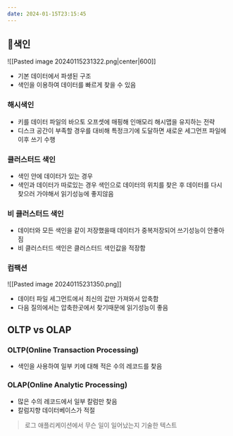 ```yaml
---
date: 2024-01-15T23:15:45
---
```

## 색인

![[Pasted image 20240115231322.png|center|600]]
- 기본 데이터에서 파생된 구조
- 색인을 이용하여 데이터를 빠르게 찾을 수 있음
### 해시색인
- 키를 데이터 파일의 바으토 오프셋에 매핑해 인매모리 해시맵을 유지하는 전략
- 디스크 공간이 부족할 경우를 대비해 특정크기에 도달하면 새로운 세그먼프 파일에 이후 쓰기 수행

### 클러스터드 색인
- 색인 안에 데이터가 있는 경우
- 색인과 데이터가 따로있는 경우 색인으로 데이터의 위치를 찾은 후 데이터를 다시 찾으러 가야해서 읽기성능에 좋지않음

### 비 클러스터드 색인
- 데이터와 모든 색인을 같이 저장했을때 데이터가 중복저장되어 쓰기성능이 안좋아짐
- 비 클러스터드 색인은 클러스터드 색인값을 적장함
### 컴팩션
![[Pasted image 20240115231350.png]]
- 데이터 파일 세그먼트에서 최신의 값만 가져와서 압축함
- 다음 질의에서는 압축한곳에서 찾기때문에 읽기성능이 좋음
## OLTP vs OLAP
### OLTP(Online Transaction Processing)
- 색인을 사용하여 일부 키에 대해 적은 수의 레코드를 찾음

### OLAP(Online Analytic Processing)
- 많은 수의 레코드에서 일부 칼럼만 찾음
- 칼럼지향 데이터베이스가 적절

>로그
>애플리케이션에서 무슨 일이 일어났는지 기술한 텍스트